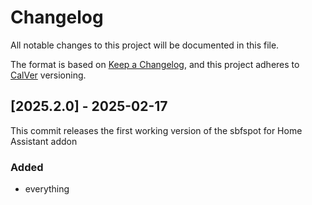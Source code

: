 # Changelog

All notable changes to this project will be documented in this file.

The format is based on [Keep a Changelog](https://keepachangelog.com/en/1.0.0/),
and this project adheres to [CalVer](https://calver.org/about.html) versioning.

## [2025.2.0] - 2025-02-17

This commit releases the first working version of the sbfspot for Home Assistant addon

### Added

- everything
